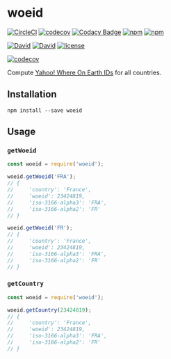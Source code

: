 # woeid

[![CircleCI](https://img.shields.io/circleci/project/suddi/woeid/master.svg)](https://circleci.com/gh/suddi/woeid)
[![codecov](https://codecov.io/gh/suddi/woeid/branch/master/graph/badge.svg)](https://codecov.io/gh/suddi/woeid)
[![Codacy Badge](https://api.codacy.com/project/badge/Grade/46408c666119432abee43f991b79cc68)](https://www.codacy.com/app/suddir/woeid)
[![npm](https://img.shields.io/npm/v/woeid.svg)](https://www.npmjs.com/package/woeid)
[![npm](https://img.shields.io/npm/dt/woeid.svg)](https://www.npmjs.com/package/eslint-config-suddi)

[![David](https://img.shields.io/david/suddi/woeid.svg)](https://david-dm.org/suddi/woeid)
[![David](https://img.shields.io/david/dev/suddi/woeid.svg)](https://david-dm.org/suddi/woeid?type=dev)
[![license](https://img.shields.io/github/license/suddi/woeid.svg)](https://raw.githubusercontent.com/suddi/woeid/master/LICENSE)

[![codecov](https://codecov.io/gh/suddi/woeid/branch/master/graphs/commits.svg)](https://codecov.io/gh/suddi/woeid)

Compute [Yahoo! Where On Earth IDs](https://developer.yahoo.com/geo/geoplanet/) for all countries.

## Installation

````
npm install --save woeid
````

## Usage

### `getWoeid`

````js
const woeid = require('woeid');

woeid.getWoeid('FRA');
// {
//     'country': 'France',
//     'woeid': 23424819,
//     'iso-3166-alpha3': 'FRA',
//     'iso-3166-alpha2': 'FR'
// }

woeid.getWoeid('FR');
// {
//     'country': 'France',
//     'woeid': 23424819,
//     'iso-3166-alpha3': 'FRA',
//     'iso-3166-alpha2': 'FR'
// }
````

### `getCountry`

````js
const woeid = require('woeid');

woeid.getCountry(23424819);
// {
//     'country': 'France',
//     'woeid': 23424819,
//     'iso-3166-alpha3': 'FRA',
//     'iso-3166-alpha2': 'FR'
// }
````
